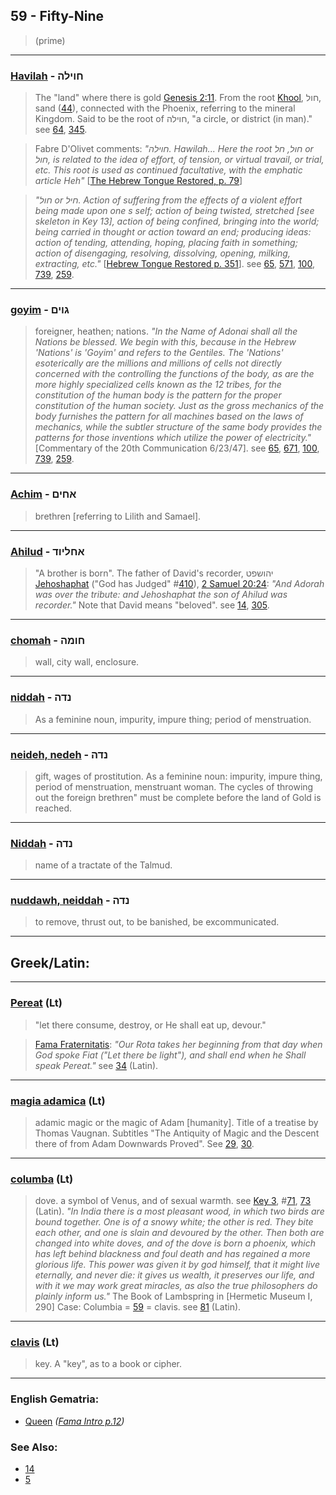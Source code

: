 ## 59 - Fifty-Nine
> (prime)

---

### [Havilah](/keys/ChVILH) - חוילה
> The "land" where there is gold [Genesis 2:11](http://biblehub.com/genesis/2-11.htm). From the root [Khool](/keys/ChVL), חול, sand ([44](44)), connected with the Phoenix, referring to the mineral Kingdom. Said to be the root of חוילה, "a circle, or district (in man)." see [64](64), [345](345).

> Fabre D'Olivet comments: *"חוילה. Hawilah... Here the root חול, חל or חול, is related to the idea of effort, of tension, or virtual travail, or trial, etc. This root is used as continued facultative, with the emphatic article Heh"* [[The Hebrew Tongue Restored, p. 79](https://archive.org/stream/hebraictongueres00fabriala#page/78/mode/2up)]

> *"חול or חיל. Action of suffering from the effects of a violent effort being made upon one s self; action of being twisted, stretched [see skeleton in Key 13], action of being confined, bringing into the world; being carried in thought or action toward an end; producing ideas: action of tending, attending, hoping, placing faith in something; action of disengaging, resolving, dissolving, opening, milking, extracting, etc."* [[Hebrew Tongue Restored p. 351](https://archive.org/stream/hebraictongueres00fabriala#page/350/mode/2up)]. see [65](65), [571](571), [100](100), [739](739), [259](259).

---

### [goyim](/keys/GVIM) - גוים
> foreigner, heathen; nations. *"In the Name of Adonai shall all the Nations be blessed. We begin with this, because in the Hebrew 'Nations' is 'Goyim' and refers to the Gentiles. The 'Nations' esoterically are the millions and millions of cells not directly concerned with the controlling the functions of the body, as are the more highly specialized cells known as the 12 tribes, for the constitution of the human body is the pattern for the proper constitution of the human society. Just as the gross mechanics of the body furnishes the pattern for all machines based on the laws of mechanics, while the subtler structure of the same body provides the patterns for those inventions which utilize the power of electricity."* [Commentary of the 20th Communication 6/23/47]. see [65](65), [671](671), [100](100), [739](739), [259](259).

---

### [Achim](/keys/AChIM) - אחים
> brethren [referring to Lilith and Samael].

---

### [Ahilud](/keys/AChLIVD) - אחליוד
> "A brother is born". The father of David's recorder, יהושפט [Jehoshaphat](/keys/IHVShPT) ("God has Judged" #[410](410)), [2 Samuel 20:24](http://biblehub.com/2_samuel/20-24.htm): *"And Adorah was over the tribute: and Jehoshaphat the son of Ahilud was recorder."* Note that David means "beloved". see [14](14), [305](305).

---

### [chomah](/keys/ChVMH) - חומה
> wall, city wall, enclosure.

---

### [niddah](/keys/NDH) - נדה
> As a feminine noun, impurity, impure thing; period of menstruation.

---

### [neideh, nedeh](/keys/NDH) - נדה
> gift, wages of prostitution. As a feminine noun: impurity, impure thing, period of menstruation, menstruant woman. The cycles of throwing out the foreign brethren" must be complete before the land of Gold is reached.

---

### [Niddah](/keys/NDH) - נדה
> name of a tractate of the Talmud.

---

### [nuddawh, neiddah](/keys/NDH) - נדה
> to remove, thrust out, to be banished, be excommunicated.

---

## Greek/Latin:

---

### [Pereat](/latin?word=Pereat) (Lt)
> "let there consume, destroy, or He shall eat up, devour."

> [Fama Fraternitatis](https://archive.org/stream/fameconfessionof00vaug#page/13/mode/2up): *"Our Rota takes her beginning from that day when God spoke Fiat ("Let there be light"), and shall end when he Shall speak Pereat."* see [34](34) (Latin).

---

### [magia adamica](/latin?word=magia+adamica) (Lt)
> adamic magic or the magic of Adam [humanity]. Title of a treatise by Thomas Vaugnan. Subtitles "The Antiquity of Magic and the Descent there of from Adam Downwards Proved". See [29](29), [30](30).

---

### [columba](/latin?word=columba) (Lt)
> dove. a symbol of Venus, and of sexual warmth. see [Key 3](3), #[71](71), [73](73) (Latin). *"In India there is a most pleasant wood, in which two birds are bound together. One is of a snowy white; the other is red. They bite each other, and one is slain and devoured by the other. Then both are changed into white doves, and of the dove is born a phoenix, which has left behind blackness and foul death and has regained a more glorious life. This power was given it by god himself, that it might live eternally, and never die: it gives us wealth, it preserves our life, and with it we may work great miracles, as also the true philosophers do plainly inform us."* The Book of Lambspring in [Hermetic Museum I, 290] Case: Columbia = [59](59) = clavis. see [81](81) (Latin).

---

### [clavis](/latin?word=clavis) (Lt)
> key. A "key", as to a book or cipher.

---

### English Gematria:

- [Queen](/english?word=Queen) *([Fama Intro p.12](https://archive.org/stream/fameconfessionof00vaug#page/n12/mode/2up))*

### See Also:

- [14](14)
- [5](5)
